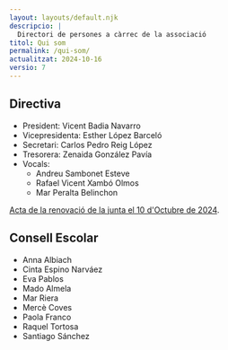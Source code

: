 ```yaml
---
layout: layouts/default.njk
descripcio: |
  Directori de persones a càrrec de la associació
titol: Qui som
permalink: /qui-som/
actualitzat: 2024-10-16
versio: 7
---
```


## Directiva

* President: Vicent Badia Navarro
* Vicepresidenta: Esther López Barceló
* Secretari:  Carlos Pedro Reig López
* Tresorera: Zenaida González Pavía
* Vocals: 
  * Andreu Sambonet Esteve
  * Rafael Vicent Xambó Olmos
  * Mar Peralta Belinchon

[Acta de la renovació de la junta el 10 d'Octubre de 2024](/assets/docs/2024-10-10-acta-afa.pdf).


## Consell Escolar

* Anna Albiach
* Cinta Espino Narváez
* Eva Pablos
* Mado Almela
* Mar Riera
* Mercè Coves
* Paola Franco
* Raquel Tortosa
* Santiago Sánchez
